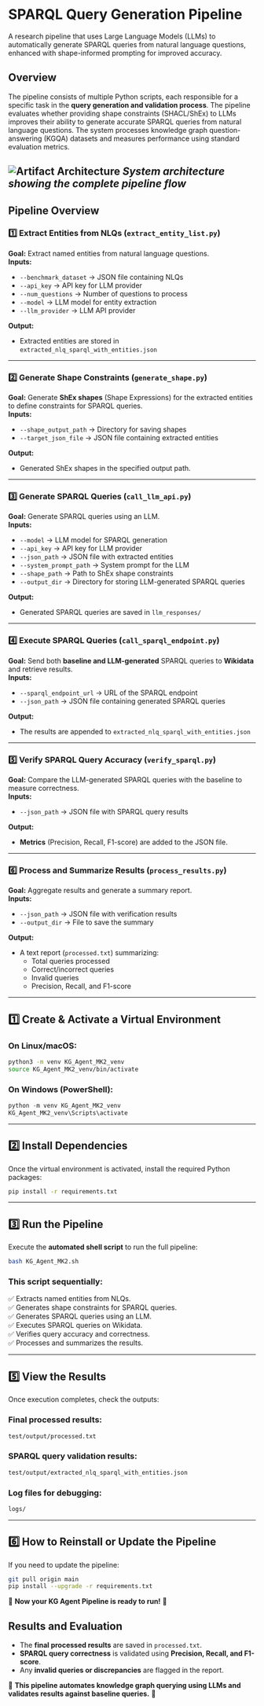 # SPARQL Query Generation Pipeline

A research pipeline that uses Large Language Models (LLMs) to automatically generate SPARQL queries from natural language questions, enhanced with shape-informed prompting for improved accuracy.

## Overview

The pipeline consists of multiple Python scripts, each responsible for a specific task in the **query generation and validation process**. The pipeline evaluates whether providing shape constraints (SHACL/ShEx) to LLMs improves their ability to generate accurate SPARQL queries from natural language questions. The system processes knowledge graph question-answering (KGQA) datasets and measures performance using standard evaluation metrics.

![Artifact Architecture](https://github.com/Branchenprimus/Master-Thesis-Tex/blob/main/images/artifact/architecture_diagram_small.drawio-1.png)
*System architecture showing the complete pipeline flow*
---

## **Pipeline Overview**

### **1️⃣ Extract Entities from NLQs (`extract_entity_list.py`)**
**Goal:** Extract named entities from natural language questions.  
**Inputs:**  
- `--benchmark_dataset` → JSON file containing NLQs  
- `--api_key` → API key for LLM provider  
- `--num_questions` → Number of questions to process  
- `--model` → LLM model for entity extraction  
- `--llm_provider` → LLM API provider  

**Output:**  
- Extracted entities are stored in `extracted_nlq_sparql_with_entities.json`

---

### **2️⃣ Generate Shape Constraints (`generate_shape.py`)**
**Goal:** Generate **ShEx shapes** (Shape Expressions) for the extracted entities to define constraints for SPARQL queries.  
**Inputs:**  
- `--shape_output_path` → Directory for saving shapes  
- `--target_json_file` → JSON file containing extracted entities  

**Output:**  
- Generated ShEx shapes in the specified output path.

---

### **3️⃣ Generate SPARQL Queries (`call_llm_api.py`)**
**Goal:** Generate SPARQL queries using an LLM.  
**Inputs:**  
- `--model` → LLM model for SPARQL generation  
- `--api_key` → API key for LLM provider  
- `--json_path` → JSON file with extracted entities  
- `--system_prompt_path` → System prompt for the LLM  
- `--shape_path` → Path to ShEx shape constraints  
- `--output_dir` → Directory for storing LLM-generated SPARQL queries  

**Output:**  
- Generated SPARQL queries are saved in `llm_responses/`

---

### **4️⃣ Execute SPARQL Queries (`call_sparql_endpoint.py`)**
**Goal:** Send both **baseline and LLM-generated** SPARQL queries to **Wikidata** and retrieve results.  
**Inputs:**  
- `--sparql_endpoint_url` → URL of the SPARQL endpoint  
- `--json_path` → JSON file containing generated SPARQL queries  

**Output:**  
- The results are appended to `extracted_nlq_sparql_with_entities.json`

---

### **5️⃣ Verify SPARQL Query Accuracy (`verify_sparql.py`)**
**Goal:** Compare the LLM-generated SPARQL queries with the baseline to measure correctness.  
**Inputs:**  
- `--json_path` → JSON file with SPARQL query results  

**Output:**  
- **Metrics** (Precision, Recall, F1-score) are added to the JSON file.

---

### **6️⃣ Process and Summarize Results (`process_results.py`)**
**Goal:** Aggregate results and generate a summary report.  
**Inputs:**  
- `--json_path` → JSON file with verification results  
- `--output_dir` → File to save the summary  

**Output:**  
- A text report (`processed.txt`) summarizing:
  - Total queries processed  
  - Correct/incorrect queries  
  - Invalid queries  
  - Precision, Recall, and F1-score  

---

## **1️⃣ Create & Activate a Virtual Environment**

### **On Linux/macOS:**
```sh
python3 -m venv KG_Agent_MK2_venv
source KG_Agent_MK2_venv/bin/activate
```

### **On Windows (PowerShell):**
```powershell
python -m venv KG_Agent_MK2_venv
KG_Agent_MK2_venv\Scripts\activate
```

---

## **2️⃣ Install Dependencies**
Once the virtual environment is activated, install the required Python packages:

```sh
pip install -r requirements.txt
```

---

## **3️⃣ Run the Pipeline**
Execute the **automated shell script** to run the full pipeline:

```sh
bash KG_Agent_MK2.sh
```

### **This script sequentially:**
✅ Extracts named entities from NLQs.  
✅ Generates shape constraints for SPARQL queries.  
✅ Generates SPARQL queries using an LLM.  
✅ Executes SPARQL queries on Wikidata.  
✅ Verifies query accuracy and correctness.  
✅ Processes and summarizes the results.  

---

## **5️⃣ View the Results**
Once execution completes, check the outputs:

### **Final processed results:**
```sh
test/output/processed.txt
```

### **SPARQL query validation results:**
```sh
test/output/extracted_nlq_sparql_with_entities.json
```

### **Log files for debugging:**
```sh
logs/
```

---

## **6️⃣ How to Reinstall or Update the Pipeline**
If you need to update the pipeline:

```sh
git pull origin main
pip install --upgrade -r requirements.txt
```

🚀 **Now your KG Agent Pipeline is ready to run!** 🎯
## **Results and Evaluation**
- The **final processed results** are saved in `processed.txt`.
- **SPARQL query correctness** is validated using **Precision, Recall, and F1-score**.
- Any **invalid queries or discrepancies** are flagged in the report.

🚀 **This pipeline automates knowledge graph querying using LLMs and validates results against baseline queries.** 🚀